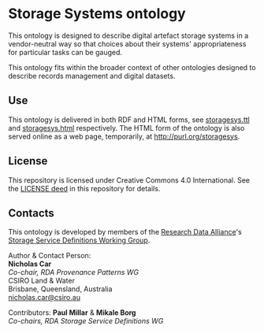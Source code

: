 # Storage Systems ontology
This ontology is designed to describe digital artefact storage systems in a vendor-neutral way so that choices about their systems' appropriateness for particular tasks can be gauged.

This ontology fits within the broader context of other ontologies designed to describe records management and digital datasets.

## Use
This ontology is delivered in both RDF and HTML forms, see [storagesys.ttl](storagesys.ttl) and [storagesys.html](storagesys.html) respectively. The HTML form of the ontology is also served online as a web page, temporarily, at <http://purl.org/storagesys>.

## License
This repository is licensed under Creative Commons 4.0 International. See the [LICENSE deed](LICENSE) in this repository for details.


## Contacts
This ontology is developed by members of the [Research Data Alliance](https://www.rd-alliance.org)'s [Storage Service Definitions Working Group](https://www.rd-alliance.org/groups/storage-service-definitions-wg).

Author & Contact Person:  
**Nicholas Car**  
*Co-chair, RDA Provenance Patterns WG*  
CSIRO Land & Water  
Brisbane, Queensland, Australia  
<nicholas.car@csiro.au>  

Contributors:
**Paul Millar** & **Mikale Borg**  
*Co-chairs, RDA Storage Service Definitions WG*  
